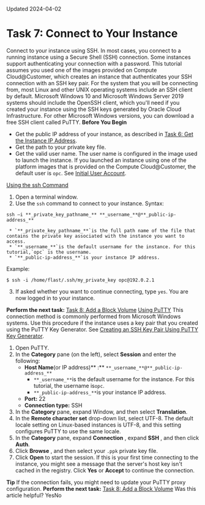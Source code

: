 Updated 2024-04-02
# Task 7: Connect to Your Instance
Connect to your instance using SSH. 
In most cases, you connect to a running instance using a Secure Shell (SSH) connection. Some instances support authenticating your connection with a password. This tutorial assumes you used one of the images provided on Compute Cloud@Customer, which creates an instance that authenticates your SSH connection with an SSH key pair.
For the system that you will be connecting from, most Linux and other UNIX operating systems include an SSH client by default.
Microsoft Windows 10 and Microsoft Windows Server 2019 systems should include the OpenSSH client, which you'll need if you created your instance using the SSH keys generated by Oracle Cloud Infrastructure. For other Microsoft Windows versions, you can download a free SSH client called PuTTY.
**Before You Begin**
  * Get the public IP address of your instance, as described in [Task 6: Get the Instance IP Address](https://docs.oracle.com/en-us/iaas/compute-cloud-at-customer/topics/compute/6-get-the-instance-ip-address.htm#_6-get-the-instance-ip-address "You connect to the instance using SSH with the instance IP address.").
  * Get the path to your private key file.
  * Get the valid user name.
The user name is configured in the image used to launch the instance. If you launched an instance using one of the platform images that is provided on the Compute Cloud@Customer, the default user is `opc`. See [Initial User Account](https://docs.oracle.com/en-us/iaas/compute-cloud-at-customer/topics/images/using-images-provided-with-compute-cloud-at-customer.htm#using-images-provided-with-compute-cloud-at-customer__initial-user-account).


[Using the ssh Command](https://docs.oracle.com/en-us/iaas/compute-cloud-at-customer/topics/compute/7-connect-to-your-instance.htm)
  1. Open a terminal window.
  2. Use the `ssh` command to connect to your instance.
Syntax:
```
ssh –i **_private_key_pathname_** **_username_**@**_public-ip-address_**
```

     * `**_private_key_pathname_**`is the full path name of the file that contains the private key associated with the instance you want to access.
     * `**_username_**`is the default username for the instance. For this tutorial,`opc` is the username.
     * `**_public-ip-address_**`is your instance IP address.
Example:
```
$ ssh -i /home/flast/.ssh/my_private_key opc@192.0.2.1
```

  3. If asked whether you want to continue connecting, type `yes`.
You are now logged in to your instance.


**Perform the next task:**
[Task 8: Add a Block Volume](https://docs.oracle.com/en-us/iaas/compute-cloud-at-customer/topics/compute/8-add-a-block-volume.htm#add-a-block-volume "Add additional storage by adding a block volume to your instance.")
[Using PuTTY](https://docs.oracle.com/en-us/iaas/compute-cloud-at-customer/topics/compute/7-connect-to-your-instance.htm)
This connection method is commonly performed from Microsoft Windows systems.
Use this procedure if the instance uses a key pair that you created using the PuTTY Key Generator. See [Creating an SSH Key Pair Using PuTTY Key Generator](https://docs.oracle.com/iaas/Content/Compute/Tasks/managingkeypairs.htm#three).
  1. Open PuTTY.
  2. In the **Category** pane (on the left), select **Session** and enter the following:
     * **Host Name**(or IP address)** :** `**_username_**@**_public-ip-address_**`
       * `**_username_**`is the default username for the instance. For this tutorial, the username is`opc`.
       * `**_public-ip-address_**`is your instance IP address.
     * **Port:** 22
     * **Connection type:** SSH
  3. In the **Category** pane, expand Window, and then select **Translation**.
  4. In the **Remote character set** drop-down list, select UTF-8. The default locale setting on Linux-based instances is UTF-8, and this setting configures PuTTY to use the same locale.
  5. In the **Category** pane, expand **Connection** , expand **SSH** , and then click **Auth**.
  6. Click **Browse** , and then select your `.ppk` private key file.
  7. Click **Open** to start the session.
If this is your first time connecting to the instance, you might see a message that the server's host key isn't cached in the registry. Click **Yes** or **Accept** to continue the connection.


**Tip**
If the connection fails, you might need to update your PuTTY proxy configuration.
**Perform the next task:**
[Task 8: Add a Block Volume](https://docs.oracle.com/en-us/iaas/compute-cloud-at-customer/topics/compute/8-add-a-block-volume.htm#add-a-block-volume "Add additional storage by adding a block volume to your instance.")
Was this article helpful?
YesNo

